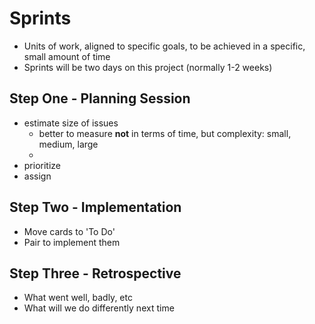 # Sprints

* Units of work, aligned to specific goals, to be achieved in a specific, small amount of time
* Sprints will be two days on this project (normally 1-2 weeks)

## Step One - Planning Session

* estimate size of issues
  - better to measure **not** in terms of time, but complexity: small, medium, large
  -
* prioritize
* assign

## Step Two - Implementation
* Move cards to 'To Do'
* Pair to implement them

## Step Three - Retrospective
* What went well, badly, etc
* What will we do differently next time

